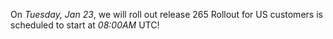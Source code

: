 On *Tuesday, Jan 23*, we will roll out release 265
Rollout for US customers is scheduled to start at *08:00AM* UTC!
